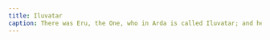 ```yaml
---
title: Iluvatar
caption: There was Eru, the One, who in Arda is called Iluvatar; and he made first the Ainur, the Holy Ones, that were the offspring of his thought, and they were with him before aught else was made. And he spoke to them, propounding to them themes of music; and they sang before him, and he was glad. But for a long while they sang only each alone, or but few together, while the rest hearkened; for each comprehended only that part of the mind of Iluvatar from which he came, and in the understanding of their brethren they grew but slowly. Yet ever as they listened they came to deeper understanding, and increased in unison and harmony.
---
```

